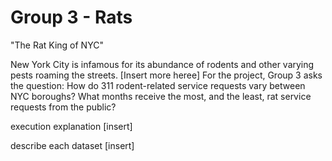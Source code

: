 # Group 3 - Rats
"The Rat King of NYC"

New York City is infamous for its abundance of rodents and other varying pests roaming the streets. [Insert more heree] For the project, Group 3 asks the question: How do 311 rodent-related service requests vary between NYC boroughs? What months receive the most, and the least, rat service requests from the public? 

execution explanation [insert]

describe each dataset [insert]

